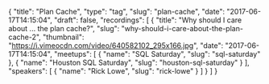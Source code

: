 {
  "title": "Plan Cache",
  "type": "tag",
  "slug": "plan-cache",
  "date": "2017-06-17T14:15:04",
  "draft": false,
  "recordings": [
    {
      "title": "Why should I care about ... the plan cache?",
      "slug": "why-should-i-care-about-the-plan-cache-2",
      "thumbnail": "https://i.vimeocdn.com/video/640582102_295x166.jpg",
      "date": "2017-06-17T14:15:04",
      "meetups": [
        {
          "name": "SQL Saturday",
          "slug": "sql-saturday"
        },
        {
          "name": "Houston SQL Saturday",
          "slug": "houston-sql-saturday"
        }
      ],
      "speakers": [
        {
          "name": "Rick Lowe",
          "slug": "rick-lowe"
        }
      ]
    }
  ]
}